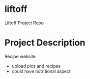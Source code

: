 # liftoff
Liftoff Project Repo

# Project Description
Recipe website 
  - upload pics and recipes
  - could have nutritional aspect
